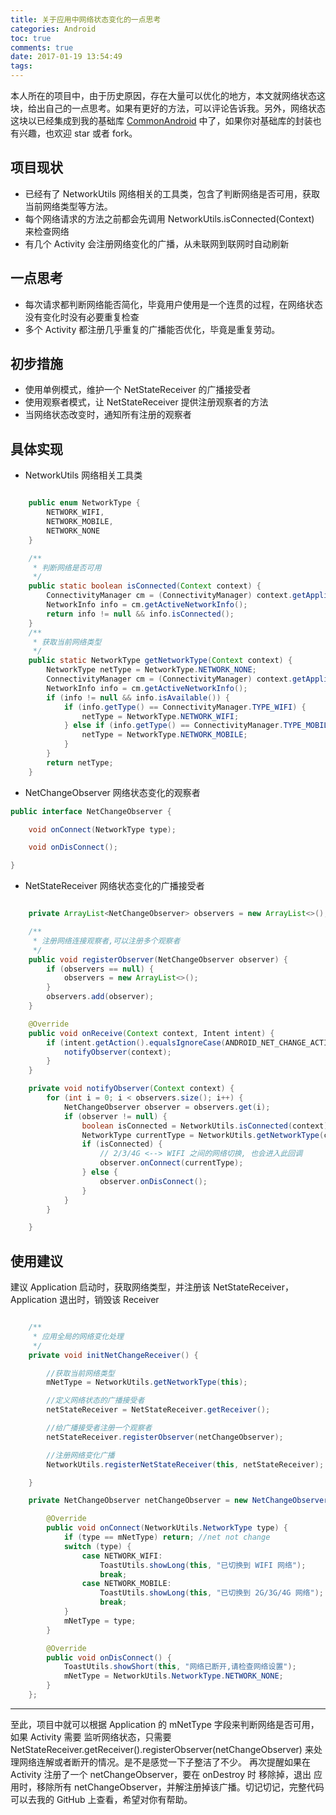 ```yaml
---
title: 关于应用中网络状态变化的一点思考
categories: Android
toc: true
comments: true
date: 2017-01-19 13:54:49
tags:
---
```


本人所在的项目中，由于历史原因，存在大量可以优化的地方，本文就网络状态这块，给出自己的一点思考。如果有更好的方法，可以评论告诉我。另外，网络状态这块以已经集成到我的基础库 [CommonAndroid](https://github.com/mjd507/CommonAndroid) 中了，如果你对基础库的封装也有兴趣，也欢迎 star 或者 fork。

<!--more-->

## 项目现状
- 已经有了 NetworkUtils 网络相关的工具类，包含了判断网络是否可用，获取当前网络类型等方法。
- 每个网络请求的方法之前都会先调用 NetworkUtils.isConnected(Context) 来检查网络
- 有几个 Activity 会注册网络变化的广播，从未联网到联网时自动刷新

## 一点思考
- 每次请求都判断网络能否简化，毕竟用户使用是一个连贯的过程，在网络状态没有变化时没有必要重复检查
- 多个 Activity 都注册几乎重复的广播能否优化，毕竟是重复劳动。

## 初步措施
- 使用单例模式，维护一个 NetStateReceiver 的广播接受者
- 使用观察者模式，让 NetStateReceiver 提供注册观察者的方法
- 当网络状态改变时，通知所有注册的观察者

## 具体实现

- NetworkUtils 网络相关工具类
```java

    public enum NetworkType {
        NETWORK_WIFI,
        NETWORK_MOBILE,
        NETWORK_NONE
    }

    /**
     * 判断网络是否可用
     */
    public static boolean isConnected(Context context) {
        ConnectivityManager cm = (ConnectivityManager) context.getApplicationContext().getSystemService(Context.CONNECTIVITY_SERVICE);
        NetworkInfo info = cm.getActiveNetworkInfo();
        return info != null && info.isConnected();
    }
    /**
     * 获取当前网络类型
     */
    public static NetworkType getNetworkType(Context context) {
        NetworkType netType = NetworkType.NETWORK_NONE;
        ConnectivityManager cm = (ConnectivityManager) context.getApplicationContext().getSystemService(Context.CONNECTIVITY_SERVICE);
        NetworkInfo info = cm.getActiveNetworkInfo();
        if (info != null && info.isAvailable()) {
            if (info.getType() == ConnectivityManager.TYPE_WIFI) {
                netType = NetworkType.NETWORK_WIFI;
            } else if (info.getType() == ConnectivityManager.TYPE_MOBILE) {
                netType = NetworkType.NETWORK_MOBILE;
            }
        }
        return netType;
    }

```

- NetChangeObserver 网络状态变化的观察者
```java
public interface NetChangeObserver {

    void onConnect(NetworkType type);

    void onDisConnect();

}

```

- NetStateReceiver 网络状态变化的广播接受者
```java

    private ArrayList<NetChangeObserver> observers = new ArrayList<>();

    /**
     * 注册网络连接观察者,可以注册多个观察者
     */
    public void registerObserver(NetChangeObserver observer) {
        if (observers == null) {
            observers = new ArrayList<>();
        }
        observers.add(observer);
    }

    @Override
    public void onReceive(Context context, Intent intent) {
        if (intent.getAction().equalsIgnoreCase(ANDROID_NET_CHANGE_ACTION)) {
            notifyObserver(context);
        }
    }

    private void notifyObserver(Context context) {
        for (int i = 0; i < observers.size(); i++) {
            NetChangeObserver observer = observers.get(i);
            if (observer != null) {
                boolean isConnected = NetworkUtils.isConnected(context);
                NetworkType currentType = NetworkUtils.getNetworkType(context);
                if (isConnected) {
                    // 2/3/4G <--> WIFI 之间的网络切换, 也会进入此回调
                    observer.onConnect(currentType);
                } else {
                    observer.onDisConnect();
                }
            }
        }

    }

```

## 使用建议
建议 Application 启动时，获取网络类型，并注册该 NetStateReceiver，Application 退出时，销毁该 Receiver
```java

    /**
     * 应用全局的网络变化处理
     */
    private void initNetChangeReceiver() {

        //获取当前网络类型
        mNetType = NetworkUtils.getNetworkType(this);

        //定义网络状态的广播接受者
        netStateReceiver = NetStateReceiver.getReceiver();

        //给广播接受者注册一个观察者
        netStateReceiver.registerObserver(netChangeObserver);

        //注册网络变化广播
        NetworkUtils.registerNetStateReceiver(this, netStateReceiver);

    }

    private NetChangeObserver netChangeObserver = new NetChangeObserver() {

        @Override
        public void onConnect(NetworkUtils.NetworkType type) {
	        if (type == mNetType) return; //net not change
	        switch (type) {
	            case NETWORK_WIFI:
	                ToastUtils.showLong(this, "已切换到 WIFI 网络");
	                break;
	            case NETWORK_MOBILE:
	                ToastUtils.showLong(this, "已切换到 2G/3G/4G 网络");
	                break;
	        }
	        mNetType = type;
        }

        @Override
        public void onDisConnect() {
	        ToastUtils.showShort(this, "网络已断开,请检查网络设置");
        	mNetType = NetworkUtils.NetworkType.NETWORK_NONE;
        }
    };

```
------

至此，项目中就可以根据 Application 的 mNetType 字段来判断网络是否可用，如果 Activity 需要 监听网络状态，只需要 NetStateReceiver.getReceiver().registerObserver(netChangeObserver) 来处理网络连解或者断开的情况。是不是感觉一下子整洁了不少。
再次提醒如果在 Activity 注册了一个 netChangeObserver，要在 onDestroy 时 移除掉，退出 应用时，移除所有 netChangeObserver，并解注册掉该广播。切记切记，完整代码可以去我的 GitHub 上查看，希望对你有帮助。


